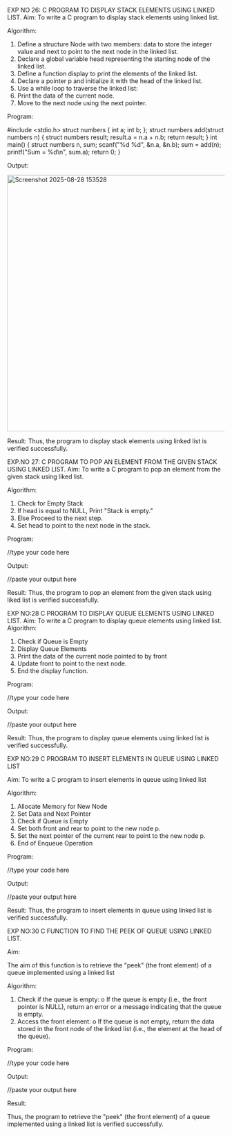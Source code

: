

EXP NO 26: C PROGRAM TO DISPLAY STACK ELEMENTS USING LINKED LIST.
Aim:
To write a C program to display stack elements using linked list.

Algorithm:
1.	Define a structure Node with two members: data to store the integer value and next to point to the next node in the linked list.
2.	Declare a global variable head representing the starting node of the linked list.
3.	Define a function display to print the elements of the linked list.
4.	Declare a pointer p and initialize it with the head of the linked list.
5.	Use a while loop to traverse the linked list:
6.	Print the data of the current node.
7.	Move to the next node using the next pointer.
 
Program:

#include <stdio.h>
struct numbers {
    int a;
    int b;
};
struct numbers add(struct numbers n) {
    struct numbers result;
    result.a = n.a + n.b;
    return result;
}
int main() {
    struct numbers n, sum;
    scanf("%d %d", &n.a, &n.b);
    sum = add(n);
    printf("Sum = %d\n", sum.a);
    return 0;
}


Output:

<img width="525" height="592" alt="Screenshot 2025-08-28 153528" src="https://github.com/user-attachments/assets/b47f486d-ee76-4181-9e94-8cb2290a98cd" />



Result:
Thus, the program to display stack elements using linked list is verified successfully. 



EXP.NO 27: C PROGRAM TO POP AN ELEMENT FROM THE GIVEN STACK USING 
LINKED LIST.
Aim:
To write a C program to pop an element from the given stack using liked list.

Algorithm:
1.	Check for Empty Stack
2.	If head is equal to NULL, Print "Stack is empty."
3.	Else Proceed to the next step.
4.	Set head to point to the next node in the stack.
 
Program:

//type your code here

Output:

//paste your output here



Result:
Thus, the program to pop an element from the given stack using liked list is verified successfully.

 
EXP NO:28 C PROGRAM TO DISPLAY QUEUE ELEMENTS USING LINKED LIST.
Aim:
To write a C program to display queue elements using linked list.
Algorithm:
1.	Check if Queue is Empty
2.	Display Queue Elements
3.	Print the data of the current node pointed to by front
4.	Update front to point to the next node.
5.	End the display function.
 
Program:

//type your code here

Output:

//paste your output here

Result:
Thus, the program to display queue elements using linked list is verified successfully.


 
EXP NO:29 C PROGRAM TO INSERT ELEMENTS IN QUEUE USING LINKED LIST

Aim:
To write a C program to insert elements in queue using linked list

Algorithm:
1.	Allocate Memory for New Node
2.	Set Data and Next Pointer
3.	Check if Queue is Empty
4.	Set both front and rear to point to the new node p.
5.	Set the next pointer of the current rear to point to the new node p.
6.	End of Enqueue Operation
 
Program:

//type your code here

Output:

//paste your output here

Result:
Thus, the program to insert elements in queue using linked list is verified successfully.



EXP NO:30 C FUNCTION TO FIND THE PEEK OF QUEUE USING LINKED LIST.


Aim:

The aim of this function is to retrieve the "peek" (the front element) of a queue implemented using a linked list

Algorithm:

1.	Check if the queue is empty:
o	If the queue is empty (i.e., the front pointer is NULL), return an error or a message indicating that the queue is empty.
2.	Access the front element:
o	If the queue is not empty, return the data stored in the front node of the linked list (i.e., the element at the head of the queue).

Program:

//type your code here

Output:

//paste your output here



Result:

Thus, the program to retrieve the "peek" (the front element) of a queue implemented using a linked list is verified successfully.


